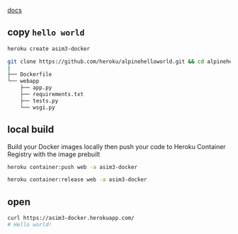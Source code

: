 [docs](https://devcenter.heroku.com/articles/container-registry-and-runtime)


## copy `hello world`
```bash
heroku create asim3-docker

git clone https://github.com/heroku/alpinehelloworld.git && cd alpinehelloworld
|
├── Dockerfile
└── webapp
    ├── app.py
    ├── requirements.txt
    ├── tests.py
    └── wsgi.py
```


## local build
Build your Docker images locally then push your code 
to Heroku Container Registry with the image prebuilt
```bash
heroku container:push web -a asim3-docker

heroku container:release web -a asim3-docker
```


## open
```bash
curl https://asim3-docker.herokuapp.com/
# Hello world!
```
